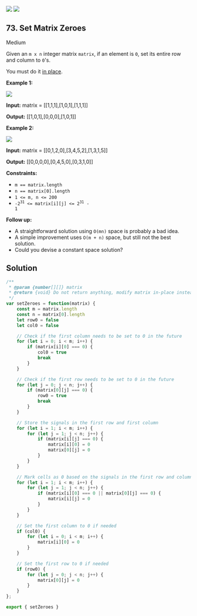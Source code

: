 [![](https://img.shields.io/github/stars/javadev/LeetCode-in-All?label=Stars&style=flat-square)](https://github.com/javadev/LeetCode-in-All)
[![](https://img.shields.io/github/forks/javadev/LeetCode-in-All?label=Fork%20me%20on%20GitHub%20&style=flat-square)](https://github.com/javadev/LeetCode-in-All/fork)

## 73\. Set Matrix Zeroes

Medium

Given an `m x n` integer matrix `matrix`, if an element is `0`, set its entire row and column to `0`'s.

You must do it [in place](https://en.wikipedia.org/wiki/In-place_algorithm).

**Example 1:**

![](https://assets.leetcode.com/uploads/2020/08/17/mat1.jpg)

**Input:** matrix = \[\[1,1,1],[1,0,1],[1,1,1]]

**Output:** [[1,0,1],[0,0,0],[1,0,1]]

**Example 2:**

![](https://assets.leetcode.com/uploads/2020/08/17/mat2.jpg)

**Input:** matrix = \[\[0,1,2,0],[3,4,5,2],[1,3,1,5]]

**Output:** [[0,0,0,0],[0,4,5,0],[0,3,1,0]]

**Constraints:**

*   `m == matrix.length`
*   `n == matrix[0].length`
*   `1 <= m, n <= 200`
*   <code>-2<sup>31</sup> <= matrix[i][j] <= 2<sup>31</sup> - 1</code>

**Follow up:**

*   A straightforward solution using `O(mn)` space is probably a bad idea.
*   A simple improvement uses `O(m + n)` space, but still not the best solution.
*   Could you devise a constant space solution?

## Solution

```javascript
/**
 * @param {number[][]} matrix
 * @return {void} Do not return anything, modify matrix in-place instead.
 */
var setZeroes = function(matrix) {
    const m = matrix.length
    const n = matrix[0].length
    let row0 = false
    let col0 = false

    // Check if the first column needs to be set to 0 in the future
    for (let i = 0; i < m; i++) {
        if (matrix[i][0] === 0) {
            col0 = true
            break
        }
    }

    // Check if the first row needs to be set to 0 in the future
    for (let j = 0; j < n; j++) {
        if (matrix[0][j] === 0) {
            row0 = true
            break
        }
    }

    // Store the signals in the first row and first column
    for (let i = 1; i < m; i++) {
        for (let j = 1; j < n; j++) {
            if (matrix[i][j] === 0) {
                matrix[i][0] = 0
                matrix[0][j] = 0
            }
        }
    }

    // Mark cells as 0 based on the signals in the first row and column
    for (let i = 1; i < m; i++) {
        for (let j = 1; j < n; j++) {
            if (matrix[i][0] === 0 || matrix[0][j] === 0) {
                matrix[i][j] = 0
            }
        }
    }

    // Set the first column to 0 if needed
    if (col0) {
        for (let i = 0; i < m; i++) {
            matrix[i][0] = 0
        }
    }

    // Set the first row to 0 if needed
    if (row0) {
        for (let j = 0; j < n; j++) {
            matrix[0][j] = 0
        }
    }
};

export { setZeroes }
```